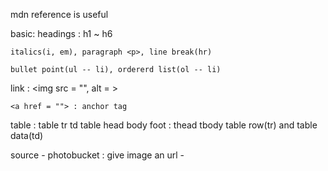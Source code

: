 mdn reference is useful

basic:
    headings : h1 ~ h6

    italics(i, em), paragraph <p>, line break(hr)

    bullet point(ul -- li), ordererd list(ol -- li)


link :
    <img src = "", alt = >

    <a href = ""> : anchor tag

table :
    table tr td
    table head body foot : thead tbody
    table row(tr) and table data(td)


source 
    - photobucket : give image an url
    - 
